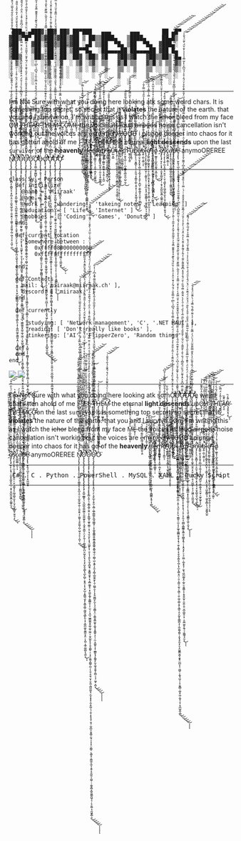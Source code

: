
  ```
   ███▄ ▄███▓ ██▓ ██▓ ██▀███   ▄▄▄      ▄▄▄       ██ ▄█▀
▓██▒▀█▀ ██▒▓██▒▓██▒▓██ ▒ ██▒▒████▄   ▒████▄     ██▄█▒ 
▓██    ▓██░▒██▒▒██▒▓██ ░▄█ ▒▒██  ▀█▄ ▒██  ▀█▄  ▓███▄░ 
▒██    ▒██ ░██░░██░▒██▀▀█▄  ░██▄▄▄▄██░██▄▄▄▄██ ▓██ █▄ 
▒██▒   ░██▒░██░░██░░██▓ ▒██▒ ▓█   ▓██▒▓█   ▓██▒▒██▒ █▄
░ ▒░   ░  ░░▓  ░▓  ░ ▒▓ ░▒▓░ ▒▒   ▓▒█░▒▒   ▓▒█░▒ ▒▒ ▓▒
░  ░      ░ ▒ ░ ▒ ░  ░▒ ░ ▒░  ▒   ▒▒ ░ ▒   ▒▒ ░░ ░▒ ▒░
░      ░    ▒ ░ ▒ ░  ░░   ░   ░   ▒    ░   ▒   ░ ░░ ░ 
         ░    ░   ░     ░           ░  ░     ░  ░░  ░ 
  ```
--- 

 I m Not Sure with what you doing here looking atk some weird chars. It is something top secret, so secret that it **violates** the nature of the earth.  that you and I survive on, I'm writing this as I watch the ~~ichor~~ bleed from my face Ö̷̢̡̮̻̩̯̘͓́̀͋͛̈̾̃̂̃̄̏̍̾̕͘̚͝H̸̡̖̪̫̉͂̅̓̀̍̏͋̅̇͐̇́̃̐̀ ̷̱̻̘̱̯̞̤͛̋͂̊͐̀̊̉́̂͌̆I̸̢̪̣̺͕̼̺̦̲̩̹̤̔͛̆̊̀́̔̏͗͑͛͒̀͝͠ ̵̛̺̺͚͚̦̩̻̠̜̯̏̈́͋̎̿̅̅͘H̷̨̡̨̛̭̪̦̦̠̫͈̝̬̜̦̘̲̯̿̌́͊̏̈́͂́̓̂̔͝Ę̶̛̮̳͍̺͓̑̓̌̂̓̈́̿̏͜͝A̸̞̖͈̽̂͊̏R̶̨̡̬̭͙͉͓̀͌̓̏̕͜ͅͅ ̷̢̽̀̇̂̀͌̃͋̅̿̐T̷̡͚̞͈̹͇͊̒̉̊̈͐͛́̇̓̕͝H̸̨̫̳̼̰̤̻̺̤͈͙̳̞̪̥͛̎̊̎̄̅̾̆̇͌̇͂̽͛̕Ē̷̬̲͉̈́̽͒̽̚M̴̢̳͔̹͓̪͂̔̿͑̂̓̾̑̚͝͝ͅ ̵̛̬̈̔̍̇͒̑̾͂̿͆͛̒̈́͘̚C̷͍̼͕̼̜̮̞̞̩̺̹̞͠ͅƠ̶̙͈̤̳͒̇̏̈̃͐̊̽̈́́̃͘̕̚͝M̵̨̺̮̺̹͙̜͂̀̆̎́̆̉̈͒̿̓́̔͘͝ͅÊ̶̝̖̐̈́͝͠ͅ the voices its loud ~~airpods~~ noise cancellation isn't working out the voices are e̷̪̘̝̥̹̦̪͈̬͕͈̋͌́̓͗̓̔͝ẍ̷̭̥́̋̑̂͂̃̃̒͋̋̈́͘̚͝ţ̸̳̰̟̱̖̭͎̻̘̘̻̜̬̳̹͂͆̑͛͛̉̅̉͝ŗ̸̨̩̖̰̠̪͍̤̞̱̗̜̈̐͘e̴͈̘̩̠̬̹͈̰̯̥̼̟̰̱̊̎͑͐́̌̿̒̇͌ͅͅm̵̢̲͎̤̲̄̈́̑͒̓͒̉̋̅̈̇̓͝e̸̛̜̻͖͊̑̈͌͂̓̈́̊̇͐̕̚͜͝͝l̸̪̟̠̲̹̗̝̐̄́͆̇̀͘y̴̡̛̬̤͈̜̣̹̯̜͕̆̂̍̍́̾̂͜͝ ̶̠̮̰͎̓̀̊̿͛̐̑͊͒̿̄̄͘L̷͙̤̙͚̗͔͖̞͚͔͖̇̈́̂͆̀̀̈̂̍̄̈͗̓̔͊̕͜͝ͅO̶͕̣̰̿̍̄̈́̌̓́̀̉̽̔͠Ư̴̰̫̺̻̠̹͑̌͛̄̈́̍̂́̇͘͜͝͝D̵̢̛͓͈̹͉͚͚̖̗͉̘̰͉̎̄͒̋͂̅͛̔̒̽́̈́̐̎͜ i plunge deeper into chaos for it has gotten ahold of me I̴̫̖͉̫͔̟̱̊̊̉͒̓̅̐̽̅̔͋̒̃̊́̔̍͛̅́̈́̊͒͗͜͝͝ ̴̧̢̧̨̘̞͎͉̭̥͓͇̰͖͎͎̠̤̥̙͆͐͋̈́͆̆̈͋̽͒̒̏̐͌̋̂̇̾̿̀̾͋̃͛̌̊͂̒̽̀̀̿̇͘̚͜͜͜͠͝S̸̨̧̡̢̧̛̩̩̯̯͚͙̺̗̩͍͙͕͍̬̟͖̝̹̃̽̔̇͋̅̿̑̾̎͒̎́̎̋̒̆͗̕͝͝ͅȨ̴̡̧̢̺̜̻͔̥̮̱̱͇̭̥̣̞̖̱͕͔̣̜̪̤͍͙͓̻̠̦̜͈͕̙̇̍͋́̆̌̆̈́́̅́̑̂͋̎̏̀͛͑͋̊̔͌̿͗̈́̃̕͝Ḛ̷̢̢̨̱͉̞̝̥͇̮̭͕̻͈͖̠̼̥̜̱̲̮͙̼͓͋̏̋̈́͊̓́̀̓͜͝ͅ ̶̧̢̞̙̥͖̙̎̈́̈́͒͗͌̾̀͌̓̅͑̄̈́̓͂͊͒̊́̏̀̆̆̉̃̽͌̐̕̚̚͜͝͠͝͝͝͝T̵̡͉̩̩̺͙̔̓͊͐̂̿̀́̑͐̋̿̒̂̅̈́̃̑̿̾͐̚̕̚͝H̶̡̨͉͕̠̞̘̲͇̣͍̳̘̟͉̺͙̥̦̩̰̠̱̩̭̜͇̱̻̟͒̄̎̈́̾̈̀͑̀̉̓̕͜͝E̵̜̟̠̬͙̝̹͖͍̥̻̅͝M̵̡̨̨̛̛̦͇̮̝̱̞͎̱͉͔̥̬̩͈̣͎̻͉̓͂̓̔͋͑͛̈́͒̂͊̎̀͗̀́͒́̂͊͐̉͋͛̐̄̑͑̚̚͝͝͝͝͠ͅ the eternal **light descends** upon the last `survivor` of the **heavenly** ̸̢̢̢̢̟̳̗̦̤̥̲͈̳̝̝͔͎̘̳͓̖͓͙̫͖̗̻̗̖͎̞̈́̈́͋́͛̿́̀̓̏̾̅͐̔̅͗̚ḑ̵̨̡̡̢̛̻̲̖̰̝͚̭͈̟̤͇̜͓̯̥̲̖̝̣͓͎̩̲̫̖͖̥̟͔̪͇͇͓̭̖͙̦̻͗͂͐̓̎̒̑̈̐̅̏͗͘͜͜͜͜͝͝ͅe̵̢̢̨̧͈͓̭̘̘̝̘͚̭̪͇̟̹͎͒̀̚͠m̵̛̱̗͔̗̪͇̯̗̤̜̩̭̱̩̣̪̝̙̫͖̱̹͇̉̌̊̇͗̒͂́̏͗̔̐͗͋̏̆̑̌͋̀̀̓̎̈̽̉͒̿̇͗̇̌̋̉̽̆͊́̾͘̚͘͜͝͝͝o̴͎̝͔̩͕͇̮͔̒́͂̈̋͊͒̒͋́̉̽͋̊̇͛̎̀͌͋́͊̃͌̐̌̾̐̇̿̀̄̒̄͒̅̈͑̈́͌͛͛̓̑͆̕̕̚͝͝͠͠n̵̢̨̧̢͍̦̲̳͍͕͇̰̘͕͉̞͍͕̞̪̼̈̍̓̅͌̅̃͗̾̽̄̊̿̈́͛͋̐͌̌̑̍͑̓̈́͒͋̾̊͛̓͋͊͋̓̀͗̈̕͘̕̕̕͝͝͝͝ ̶̨̧̗͍̥̫̦͍̝͈͓̻̙͓͓͚̭̪͔̣̲̖̓͑̈̓͂̋͂̓͌̄̎̏͠b̸̨̡̛̳͍̲̰̝̬̤͎͍̤͚̗͉͚͓̮͈͙͍̖̖̞̬̤͓̬̌́͋͆̈͆́͒̍͋̀͊͆̍̀̈́̂̆̒͝ͅự̴̺̩̱̺̎̉̈̓̐̏͒͐͛̈͠t̵̨̧̡̹̤̹̦͈̳̱͕̫̝̟̥͔͈̪̗̗̣̱̳̰̖̯̹͔̗͉̬͎̳̠̠̒̍̽͛͑̀͗̏͂́̓̋̌̾̏̊̈́̀̀̄̾̊͜͠ ̸̡̧̨̧̘̯̪̗̗͎̳̥͕̬̱̪̫̪̺͓̘̥̼̝͚̫̜͎̩͕͍͉̠̗̯̅͌̐̎̿͛͗̋̑̾̾̓͐̇̍͂͂̈̈́́̿̚͜ͅḭ̶̢̰̹̦͈͔̝̦͉̫͇̩̭̖͉̹̣̺͎̙̳̝̱̓̃̓̎͆̌͜'̵̨̢̛̜̦̪̼͖̼̻͙͖̗͉̈́̉̓̓̓͛̈́̅̄͒͑̈́͗̿m̷̨̛̠̰̥̘̲̠̜̩̣̲͔̱͇̭̖̻̤͈̼̩̺̹̼͎̽͗̿́̂̀̐̽̃͗̈̑̽͋̃͂̔̉̊̂̀̆͋́͑̊̋̈̇͛̓́̃̎̋̋̄̚͘̚̚͜͝ ̴͚̯̞̺͎̰͈͆́̈͛̌̃̋̀͌͊̿̋̋̀̂̄͌̿͗͑̑̂̓̇̈́̓͒̈́́̒̀̆͂̿͋̐̄͒̈̐̃̓̄̕̕͝͠ư̵̠̙̙̭̘̅͐̽̅̏̏́͋͛͋̑̍̈̓͂̍̓͒͋̀͠͝͠n̷̡̡̨̨͉̤̯̭̻̞̦̖̜̠̭̼̘͙͔̳̯̝̲̖͙̯͙͎͉̣̥̬̥̳͉͈̖̺̖̘̲͔̋̓̈̏͋̉̍̍̒̓͋̂̂͗̋͛͋̎̽̆̇͐̀̀͒̋̑̓̃̅͘̚͘̕͜͜a̶̢̳̠̮̞̮̖̙̬̥̦̻̜̘̝̲͉̝̗̝͈̙͕̪̰̩̣͚̖͚͓̠͈̮̥̠͚̙͚̞͂͂̋̅̓̆̈́̕͠͝ͅͅb̴̡͍̣̪̖͕͇̣͎̉̈́̊̈́̅͊͗͋͒͊̆̅͂̈͊̈́̍̒͂͐̽̀̌̊̔̐͋̾̾̃̎́̀̈̿̓̎̇̚̕͘͘͠͠͝͝͠ͅl̷̢̨̡̨̨̢̛͔͇̥̱̯̝̪̬̦̦͕͇͓͎̠̠̣͎̟̲͙͕̘̖͖̬̼͇̩̘̣͖̥̭̻͕̹͉̼̗͇̟̺̯̓͊̋̑͋̐̌̐ę̸̡̛͚͍͖̺̗͚̯̬̥͔̦̯̹̭̲͔̝̫͙͓͔̮̬̗̭͉̖̰̟̖̱̲̜͎̥̲̝̼̦͈̩͉̜̹̙̟̒̈́͆̄̀̀̋̈́̈́̄̓̿͒̿͒̑̎̓͆̎̏̔͗͋̓̇̽̇̓̿̍͛̿̾̋̓̈́̕̕͘͝͠ ̶̢̧̨̧̨͚̗̮͍͇͇͚͔̗͔̤̥̘̗̘͉̲̻̯̜̟̭̰͙̩̞͔̙͕͖͈̂͛̈́̉̊̈́͆̊̚̕ͅt̴̢̧̡̧̧̡̛͚̞͓̗͎̹͈̖͖̱͙̙̹̯̺̥͚̦̜͙̳̱̳̣͎̩̔͆̽̋̑͒̈̈̽́̆͆̑͋̊̇̀̃͋̊̇̈͊̉͋͗̈́̐̄͂̃͋͑̊̓̓̎̇̅̂͑̉͆̚̕̚͜͜͝͠͝͠ͅo̸̼̦̫̲̱̝͎̲̯̙̲̱̰͈͍͙͖̩̭̫̖͛̄̈́̽̒́̂̒̏͑͂̈̇́͒̈́̄͜͜͝ ̷̯̈͗͊͂̍̑̏͋̆̏̑̍̎̈́̔̌͒̇̀̓̽͊̌̿͋̐̚͝͝ȩ̸̡̢̧̡̮͕̙͔͙̘̤͕̫͓̥̪͍͈̟̣̜̣̱͓̠̬̺̰̮̬̪͕̤͇͍̫͉͆̆͑̒͋̈́̔͂̾̆͗̈́̃̆̽̋̌̆͌́̅͌͒̾͂̇̅̃̈́̓͑͐̾̓̇̆̆̈́͐̂̿͑̄̕̚̕͜͜͠͠s̵̡̢̧̨̨̧̛͍̜̲͔̝͚̗͉̤̭̯̣̣̮̜͉͇͓̗̟̤̪̥͇̞̫͕̖̜̬̗̼̣̯͇̱̩̮̮̤̘͙͗̀̐̄͆̓̌̿̈́͒̄̈́̓͋̍̅̈́͛̋͑͆̿̒́̌͆̀̐͒̏̾̽̚̚͜͜͝ͅc̷̢̺̪̱̻͔̳͕͙̔͌́̒̒̃̒̓͛̆͆̽̅̍̊ȧ̴̧̢̢̛͕͈̞̤̙͉̯͉̻̯̪̥̪̹̳̯̯̭͎̩̼̪̳̫̰̞͚̺̓̿̆̋̏̀́̈́̓̉̎̂̂̐́̆̔̅͋̆̂͐̓̐̉͂̀̅̌͌̆̚̚͘̕͘͜͝͠ͅp̶̨̡̨̛̲̺̺̱̪̤̣̤̼͎̯̲̝̹̥̜̳̪̹̭̯͉̠͖̙̦͇̪̱̣͔̗̠̪͍̺̌̿͒͊̋̌͆̅́̆̀͒͆̎͋̔͌̃̆́͛͐̓̈̅͆́̓̕͘͜ͅͅͅe̴̡̧̢̢̛̹̫̙͍̘̖̺͎̩͙͎͕̭͖͖͙̟̅̃̏͛̑̐̔̿̎̂̐̉̿͑͆̎̆͌̇́̑́̓̍͋̄̾̎̾͌͝ anymoOREREE Ň̸̢̧̨̢̡̨̨̢̢̢̨̛͈͓͖̪̩̙̯̻̭͎̖͕̥̪͎̭̣̤͔̼̫̭͖̩̼̠̹̯͈̯̭͔̜͚̰̖͉̱̯̼͈̗̪̦͖̜̘̠̥̞͖̣̜̪̽̆͗̈́̓͆͊̈̌͐̿̎̔̑́́͋̈́̆͂͆̍́̊̾̄̑̀̇̏̄͒̿͂̏̆̏͋̀͒͑̓́͐̋̌͊̋̔͊̅́̇̏̊͋̂͋͑̍͌̍̃̈́̂̌̿̐͑͋̿͛̔̒̿̓̑̊̐͒̑̔̎͐̋̌̉͂̅̈́̍̑̄̈́́̌̐̾̔́̓̑́͘̚̚͘̕̚͘̚̚̚̕̚͘̚̚͜͜͜͝͝͠͝͠Ǫ̷̡̨̡̢̡̡̢̧̢̨̧̨̡̡̢̢̡̢̡̡̧̡̛̛̛̛̛̛̝̱̺̠̲̳̟͉̤͉̪͖̬̼̼̰̲̫͎̫̼̼͚̙̭̠͉̰̭̩̱̪͍͕̤͕̙̰̜̩̦͚͍̼̖̙̪̤̭͖̖̭̖̘͙͉̟̫̬̯͔̻̙̘̪̙̼̺̦̯͓͍̠̙̟̬̗̺͔̟̳̲͉̫̥̙̞̳͎̻̜̰͖̭͉̻̙͈͕͙͕͚̪̤͚̗͈͇̰͎͍̤̩͓̪̜͙̲̯̣̳̻͎͉͚͕̊̄̄̋̋̈́́̓͊̆̒̓͐̅̊̍̊͛͗͋̂̈́̏̿͋̄̋̐͌͗́̅̇̊̆̄̊̉̂̊̽̀͌̏̌͛̈́͋̇̄̾͑͑̋̈́̈́̐̓̆̔͑̎̀̾͒̈́͗̅̈́̌̄͂͌̓͑́͒̂̉͊̑̌̈́̓͋̈̽̆̾̎̋̐͌͐̂̊̔̿́̄́͐̀͆̊̏́̄̋͒̏͂̐̂̾̑̏̅̃̇̚̕̚͘̕̚̕̚͘͘͘͘͘͜͝͝͝͠͠͝͝͠͝ͅͅO̴̧̧̨̡̧̡̡̡̡̧̢̡̡̨̡̢̨̨̡̢̡̡̧̢̢̙͇̩̭̱̜͉̝͇͙̺̩̮͍̣̝͎͚̲̬̜͚̟͈͇̦̞͕͔̘̮̹̬̙͎͓̘̫͖̱̙͓̹̯͕̖̩̗͍̙̘̰̝̱̺̯̘͔̬̳̬̮̮̥͕͉̭̻̫͚̗̥͔̟͖̫̝̲̥͕̳̻̯͔͎̜̫̠̗̣̘̪͉͖͇͚͈̬̭͚̣͚̩̫͖̣̜̫̥̺͈͓͉̖̯͓͚̺̹͕͔͙̠͈͚̞̪̳̜̪̠̗̖͈̹̭̯͉̮͎̣̬̰̤͉̻͖͚̣̘̗̫̞̝̟̟͎̫͎̬̺̜͉̜͍̹̟̥̘̱̹͈͉̜̫͈̲̫̩̱̟̳͎̰͉͕̠̟̝̹̮̰͇̜̣̖̳̝̠͎͇͖̝͖̣͔̯̭̦̟͈̪̭͔͈̺̹̹̣͚̥̻͔̪̭͈̳͈̺̘͉̣͔͔̬̺̣̘̰͖̟͇̣͈̅͆̈́͗̈́́̐̇̊̽̋̈́͆̃̀́͌̆̆̂̽̓̓̊̿̊͆̈́̅̇́̍́͗͑̈́͋͆̐͛̏͐͛̉̎̈́̈͐͒͒̾̃̒̇̏̈̂͐̈́̒̈́̍̂͑̈̌̿̈̆̾̈̊̓̔͑̈̈́͆̋͊͑͒̽͗̈̊̋͑̒̑́̆͊͋̑̉̑͌̒͊͊̀͑́̈̓̃̈́̈́̆̈̀̓́̈́̽̆̃̌̅́̌͑͗́̉̈́͋͑͑̅̈́́̀̂̐͗̈́̄̂̿̈́͂̔͌̈̉͘͘͘͘̚̕̚̚͘͜͜͜͜͜͝͝͠͝͝͝͠͝͠͝͝͝͝ͅͅͅͅͅͅŌ̴̡̢̨̡̢̢̡̡̧̢̨̡̢̢̨̧̨̢̢̢͓̭̮̹͉̙͕̯̙̲̞͎̬̰̣͕̻̦̼̲̜̳̳̗͍̲̘̪̳̘̜͔̥͚͙͚̳̯͍̞͇̥͇̞͇͍͙͇̖̲̘̮̣̰̻̜͖͕̱͍̖̝̼͎̗̻̩̲̰̬̼̯̙̖̱̣͖̺̜̬͎̖͙̬͖̪͈̙̼͔͉̘̮͚̻͙̤̣͎̳̱͙͇͚̞͎͚̟̝̥̳͍͎̠̖̦̼͕̠̻͍̞͙̜̲̻̬͓̗̙͇̥̙̰̝͖͙̱̯̬̝̤̻̩̣̘̹͖͓͕̪̝̓̉̉̒̈́͋̾͊͆̄́̄̆͌̂̎̈́̓͐̐̂̔͂̑̐̉́͊̊̄͗̈́̃̓̀̋̾̐͂͒̊̌͋̀͋̄͑̀̊̃̍͛͊̇̾̈́̃͛̌̆̈̔̃̃̑̈́̾̏̄̈́͐̄̔̅̃̈́̈̏̈̀̂̂̀́̄́̾̀̓̎̑̅͛̆̔͋̾͋̿̊͐̀̑̎̅͂́͊̉͆̓͑̓̎͘̕̕͘͘̕͘͘̚̚̕͘͜͜͜͜͠͠͠͝͝͝͝͠ͅͅͅͅͅͅǪ̷̢̡̢̡̢̧̛͕͙͓͓̤̻̬̼̼̦̻͓̯̪̦͓̥̙͚̞͉̭͚̂̓̊͆̓͊̑͂͑̒́͒́̈́͌̂̈́̆̉͛̒͑̽̇̀̃̀̏͘͠͠Ơ̴̡̧̛̛̛̟̼̪̜̼̟̰̻̺̙̜͓͚̙͖̖͕̲̝̱̞̼̱͉̠̜̭̥̼̟͙͔͓̦͉̘̼̝̗̻̖͎̬͊́̾̈̾̽̈́͊̓̏̔̽̒̔̎̈́̓̅̆̈͊̔͛͗̃̾͋̎͗̽̉̍̽̈͌̈́̈́̏́͒͒́̽̿̉͋̾́͂͆́͗̏͆̍̋̿̂̋͑́̆́͂̓̉̄̈͐̑̾͑̂̀̀͗̏̏́̆̔̏͊̊̊̐͊͊̈̅̽̑̓̓̋̃̎̑̓̃̊̓̽̃͂͗͛̀̃̀̒̎̀̌̈́̊̑͌͊̎͌̈̽͂̐̃̈́̾͐͊̑̀̆̆͋̾͑̍̆̔̉̈̾͐̍̔́͒̇̀́̌͂͊͌͒́̈́̓̽̃͆̔̏͋͌̍̇́̐̊̔̐̎͑͂̑̆͒̈́̓͋͊̍̾̋͆͌̀̄̒̔̔̐͛́͋̑͂͌̇͗͊̊͒̅͂̀̂͐̐̀̽̿̆̊͛͌̎́̍͌̚̚̕̕̚͘͘̕̚͘̚̕̚͘̚̕͜͝͝͠͠͠͝͠͠͝͠Ǫ̶̨̧̨̢̧̡̝̬͕̗̦̟̩͖̲͍͔͚̥͈̲͉̯͉͇̯̙͇̮̦͙̝̰̩͕͉̯͔̠͔̭͚͍͔̬͖̬̳̟̩͚̯̞̗̥̻̣̪̣͕̭̦͉̼̮̜̙̙̤͉̼͇͈̩̤̼͎̖̙͖̬̦̳̻͈̞̯̟͙͉̹̫̔̉͌̅͜ͅͅͅǪ̸̢̢̧̢̨̨̡̧̢̧̧̧̧̨̨̛̛̛̛̛̥̟̳̜̝̖̱̖̬̝̺̭͔̪̗̖͓̲͕̖͇͔͈̤̜̯̣͎̪͍͔̰̖̹̖͇͔̣̫̹͚̣͈̺͓̱̗͉͇̞͔̤̟̰̮͓̼̳̪̖̟͎͖̯͚̗̪̥̦̭̟̘̥̰̩̙̯͎̯͖̱̳̬͖̝̮̱̥̤̪̲͕͎̹͖̺̜̹̭̬̘͖̗̦̞̦̬̪̻̹̪̥̟͖͔̫̬͎̞͕͔̥̲̺̭̫̹̻̓́̍̓̀̓́̓͐͐̊͗̃̀̈̾̇̀̈́̎̓̀̍͊͂̓̎̈́̍͆͛̈́̀̃̇̓̎̒͊̃͑͂́̂͛̓͋͋̾̏͂̃̏̀̊̑͊̔̀̅̂̆͊͋͒̑͑͒̋̿͒̀̇̓͒̊̌̈̿̐̓̓̉̂̅̀̿̏͊̈͛̌̑̇̽̎̏͂̊̑͂͂̄̈́̅̋̔̊̐̉͊̊̀͛͐́̌̑͗̌̿̋͂͆̉̈́̀̆̓͌̌͋̅͋̍̉͒̓͛̾̒͊͘̕̚͘̚̕̕̕͘̚͘̚̕̚̕͘͘͜͜͜͜͜͝͝͝͝͝͝͠͠͝͠͝͝͝͝͝͠ͅƠ̶̢̢̧̧̨̧̨̢̡̡̛̛̛̛̤͔͙̯̳͈̖͙̺̘͖̫͍̹̤͕̙̝͈̜̪̫̜̻̝͎̮̗͎͎̝̖̠̠̲̰̙̫̭̝̥̤̼̞̙̞̯͙͔̦̗̯͈͉̲̱̫̫̮͙̩̹̪͓̼͖̻̝͎̟͎̬͎͓͉̦͓̦͎̞̰͔̹̪̻̖̲̳̳̗̭̳̯͔̪͇̝̭͉̜̩͙̭͉̥̙̠͉̠̼̪̣͕̺̝̥̘̦̰̙̘͖̪̣̻̥̭̣̲̭̣̤̭͈͇̦͓̩͈̭̭̰̝̣̱̮̫̣̯̠̮̪̠̻̭̩̞̹͕̤̱̲͖̯͓̰͉̠̗͖̳̘̘̰͔͐͊̃̿͑͆͒̓̂̾͌̈́̑̏̈́̏̎͆̾́͋͛̎͗͒̃͌͛͛̈́̃͑̓͂̐͂̉̀̄̌̔̏̉̏̅̇̅̉̓̏́͑̑͗̑̀̓̀̈̌̄̃͐̿́͂̏̇̀̑̈́̐͐̄̊̒͆͊͌͌̀̎̃͑̓̃̀̾͌͐̄̾̂̆̔̓̂͗̑̽̈́͑̀͒̓̓̓̎̈́̈́̅͊̋̑̍̄͋̽̑̐̄͑͗́͗̿͗̉̍̏̂̐̎͌͌͆̃̽͆̓͌͂̓̑̊̌̒͒̾̐̅̓̀̾̑̇́̽̾̎̐̊̇͐̿͐̋̇̂̿̓̅͐́̃̋͒̽̍̋̈̓̎͒̂̄̀̑̊̓̈́̂͗͒͐́́̑͆͒̀̾̃̿̉͐̾͛͐̐̌̈́̍͊̈́͒̑͐͘̕̕̚̕̕̕͘͘̕̕͘̚͘̕͘͜͠͝͠͝͠͠͝͠͝͠͝͝͠͠͝͝͠͝͝͠͝ͅͅͅƠ̵̧̡̢̢̧̨̡̨̧̨̧̡̢̛̛̠̥̫̱̬̰̫̹̜͉̟̫̗̯̱̺̬̫̟̖͚̙̺͎͈̖̟̠͔̫͚̥̩̲͎̤͕̫̰̪̭͚̱̠̺̘͎̭̬̫̗̥̥̦͉̝̳̻̲̝̟̟̼̫̞̲̼̦̗̗̙̦͙͉͈̹̘͇̳͙͖̩͎̫̘͓̈͋͌̓̏̊̏̒́̑̾̈́̈̓̆̈́͑̎͊̾̅̿̐̑̋̾́̉̇̀̅̿̅̒̾͋̃̿̌̍́̊̄̋͑͑̎̄̒̀̏͋̈́̉̂̈́̈́̃̆̊͗̈́̽̈́̂̔̎̈́̎́͑̐̈́̌̈̊̀̍̾͗͗̅͌̾̋̈́́̐̿͋͐͐̄́̅͛͌͗̔́͌̄͘̚̚̚͘̕̕͜͠͝͠͝͝͝͝͠͝ͅͅͅͅͅƠ̵̡̨̡̡̡̢̡̨̛͍̥̟̻̱̟̼̫̤̠̗̣̥̤̣̣̮͇̺͙̤̦̖͇͎̰̘̗͓͔̣̯̮̪̜͍͈̠̙͍̖͚̞̖̰̭͎̞̫̩͔̲̟̦̱̹̗̺̪̙̜̞̩̗͖̪̹̖̰̲̰̮̯̏͂̒̑́̄͆̔̎̅̀̄̈͐̐͆̆̈́̏̾͊̏̈̓̀̂̌̎̿̋̄̑̃̈́́̀̈́̓̿͋̓͑͊̋̾̇͐̔͌͗̅̄́̎̿̉́͑̀̑͂̆̈́̊̽́̄͘̕̚̚̕͜͜͜͝͠͠ͅͅ



---
```
class Sy < Person
  def initialize
    @name = 'Miiraak'
    @age = 24
    @work = [ 'wandering', 'takeing notes', 'Learning' ]
    @education = [ 'Life', 'Internet' ]
    @hobbies = [ 'Coding', 'Games', 'Donuts' ]
  end

  def current_location
    'Somewhere between :
        0xffff080000000000
        0xffffffffffffffff
    '
  end

  def Contacts
    mail: [ 'miiraak@miiraak.ch' ],
    discord: [ 'miiraak.' ]
  end

  def currently
    {
      studying: [ 'Network management', 'C', '.NET MAUI' ],
      reading: [ 'Don't really like books' ],
      tinkering: ['AI', 'FlipperZero', 'Random things' ]
     }
  def 
  end
end
```
<a href="https://github.com/anuraghazra/github-readme-stats">
  <img align="center" src="https://github-readme-stats.vercel.app/api?username=Miiraak&theme=transparent&hide_border=true&title_color=ffffff&include_all_commits=true&count_private=true" />
</a>
<a href="https://github.com/anuraghazra/github-readme-stats">
  <img align="center" src="https://github-readme-stats.vercel.app/api/top-langs/?username=Miiraak&theme=transparent&hide_border=true&title_color=ffffff&include_all_commits=true&count_private=true&layout=compact" />
</a>

--- 

 I m Not Sure with what you doing here looking atk som̨̢̡̢̡̢̧͕͙͓͓̤̻̬̼̼̦̻͓̯̪̦͓̥̙͚̞͉̭͚̽̇̀̃̀̏Ơ̴̡̧̛̛̛̟̼̪̜̼̟̰̻̺̙̜͓͚̙͖̖͕̲̝̱̞̼̱͉̠̜̭̥̼̟͙͔͓̦͉̘̼̝̗̻̖͎̬͊́̾̈̾̽̈́͊̓̏̔̽̒̔̎̈́̓̅̆̈͊̔͛͗̃̾͋̎͗̽̉̍̽̈͌̈́̈́̏́͒͒́̽̿̉͋̾́͂͆́͗̏͆̍̋̿̂̋͑́̆́͂̓̉̄̈͐̑̾͑̂̀̀͗̏̏́̆̔̏͊̊̊̐͊͊̈̅̽̑̓̓̋̃̎̑̓̃̊̓̽̃͂͗͛̀̃̀̒̎̀̌̈́̊̑͌͊̎͌̈̽͂̐̃̈́̾͐͊̑̀̆̆͋̾͑̍̆̔̉̈̾͐̍̔́͒̇̀́̌͂͊͌͒́̈́̓̽̃͆̔̏͋͌̍̇́̐̊̔̐̎͑͂̑̆͒̈́̓͋͊̍̾̋͆͌̀̄̒̔̔̐͛́͋̑͂͌̇͗͊̊͒̅͂̀̂͐̐̀̽̿̆̊͛͌̎́̍͌̚̚̕̕̚͘͘̕̚͘̚̕̚͘̚̕͜͝͝͠͠͠͝͠͠͝͠Ǫ̶̨̧̨̢̧̡̨̢̢̧̢̨̨̡̧̢̧̧̧̧̨̨̛̛̛̛̛̝̬͕̗̦̟̩͖̲͍͔͚̥͈̲͉̯͉͇̯̙͇̮̦͙̝̰̩͕͉̯͔̠͔̭͚͍͔̬͖̬̳̟̩͚̯̞̗̥̻̣̪̣͕̭̦͉̼̮̜̙̙̤͉̼͇͈̩̤̼͎̖̙͖̬̦̳̻͈̞̯̟͙͉̹̫̥̟̳̜̝̖̱̖̬̝̺̭͔̪̗̖͓̲͕̖͇͔͈̤̜̯̣͎̪͍͔̰̖̹̖͇͔̣̫̹͚̣͈̺͓̱̗͉͇̞͔̤̟̰̮͓̼̳̪̖̟͎͖̯͚̗̪̥̦̭̟̘̥̰̩̙̯͎̯͖̱̳̬͖̝̮̱̥̤̪̲͕͎̹͖̺̜̹̭̬̘͖̗̦̞̦̬̪̻̹̪̥̟͖͔̫̬͎̞͕͔̥̲̺̭̫̹̻̔̉͌̅̾̇̀̈́̎̓̀̍͊͂̓̎̈́̍͆͛̈́̀̃̇̓̎̒͊̃͑͂́̂͛̓͋͋̾̏͂̃̏̀̊̑͊̔̀̅̂̆͊͋͒̑͑͒̋̿͒̀̇̓͒̊̌̈̿̐̓̓̉̂̅̀̿̏͊̈͛̌̑̇̽̎̏͂̊̑͂͂̄̈́̅̋̔̊̐̉͊̊̀͛͐́̌̑͗̌̿̋͂͆̉̈́̀̆̓͌̌͋̅͋̍̉͒̓͛̾̒͊̕̚͘̚̕̕̕͘̚͘̚̕̚̕͘͘͜͜͜͜͜͜͝͝͝͝͝͝͠͠͝͠͝͝͝͝͝͠ͅͅͅͅƠ̶̢̢̧̧̨̧̨̢̡̡̛̛̛̛̤͔͙̯̳͈̖͙̺̘͖̫͍̹̤͕̙̝͈̜̪̫̜̻̝͎̮̗͎͎̝̖̠̠̲̰̙̫̭̝̥̤̼̞̙̞̯͙͔̦̗̯͈͉̲̱̫̫̮͙̩̹̪͓̼͖̻̝͎̟͎̬͎͓͉̦͓̦͎̞̰͔̹̪̻̖̲̳̳̗̭̳̯͔̪͇̝̭͉̜̩͙̭͉̥̙̠͉̠̼̪̣͕̺̝̥̘̦̰̙̘͖̪̣̻̥̭̣̲̭̣̤̭͈͇̦͓̩͈̭̭̰̝̣̱̮̫̣̯̠̮̪̠̻̭̩̞̹͕̤̱̲͖̯͓̰͉̠̗͖̳̘̘̰͔͐͊̃̿͑͆͒̓̂̾͌̈́̑̏̈́̏̎͆̾́͋͛̎͗͒̃͌͛͛̈́̃͑̓͂̐͂̉̀̄̌̔̏̉̏̅̇̅̉̓̏́͑̑͗̑̀̓̀̈̌̄̃͐̿́͂̏̇̀̑̈́̐͐̄̊̒͆͊͌͌̀̎̃͑̓̃̀̾͌͐̄̾̂̆̔̓̂͗̑̽̈́͑̀͒̓̓̓̎̈́̈́̅͊̋̑̍̄͋̽̑̐̄͑͗́͗̿͗̉̍̏̂̐̎͌͌͆̃̽͆̓͌͂̓̑̊̌̒͒̾̐̅̓̀̾̑̇́̽̾̎̐̊̇͐̿͐̋̇̂̿̓̅͐́̃̋͒̽̍̋̈̓̎͒̂̄̀̑̊̓̈́̂͗͒͐́́̑͆͒̀̾̃̿̉͐̾͛͐̐̌̈́̍͊̈́͒̑͐͘̕̕̚̕̕̕͘͘̕̕͘̚͘̕͘͜͠͝͠͝͠͠͝͠͝͠͝͝͠͠͝͝͠͝͝͠͝ͅͅͅƠ̵̧̡̢̢̧̨̡̨̧̨̧̡̢̛̛̠̥̫̱̬̰̫̹̜͉̟̫̗̯̱̺̬̫̟̖͚̙̺͎͈̖̟̠͔̫͚̥̩̲͎̤͕̫̰̪̭͚̱̠̺̘͎̭̬̫̗̥̥̦͉̝̳̻̲̝̟̟̼̫̞̲̼̦̗̗̙̦͙͉͈̹̘͇̳͙͖̩͎̫̘͓̈͋͌̓̏̊̏̒́̑̾̈́̈̓̆̈́͑̎͊̾̅̿̐̑̋̾́̉̇̀̅̿̅̒̾͋̃̿̌̍́̊̄̋͑͑̎̄̒̀̏͋̈́̉̂̈́̈́̃̆̊͗̈́̽̈́̂̔̎̈́̎́͑̐̈́̌̈̊̀̍̾͗͗̅͌̾̋̈́́̐̿͋͐͐̄́̅͛͌͗̔́͌̄͘̚̚̚͘̕̕͜͠͝͠͝͝͝͝͠͝ͅͅͅͅͅƠ̵̡̨̡̡̡̢̡̨̛͍̥̟̻̱̟̼̫̤̠̗̣̥̤̣̣̮͇̺͙̤̦̖͇͎̰̘̗͓͔̣̯̮̪̜͍͈̠̙͍̖͚̞̖̰̭͎̞̫̩͔̲̟̦̱̹̗̺̪̙̜̞̩̗͖̪̹̖̰̲̰̮̯̏͂̒̑́̄͆̔̎̅̀̄̈͐̐͆̆̈́̏̾͊̏̈̓̀̂̌̎̿̋̄̑̃̈́́̀̈́̓̿͋̓͑͊̋̾̇͐̔͌͗̅̄́̎̿̉́͑̀̑͂̆̈́̊̽́̄͘̕̚̚̕͜͜͜͝͠͠ͅͅe weird chars.tten ahold of me I̴̫̖͉̫͔̟̱̊̊̉͒̓̅̐̽̅̔͋̒̃̊́̔̍͛̅́̈́̊͒͗͜͝͝ ̴̧̢̧̨̘̞͎͉̭̥͓͇̰͖͎͎̠̤̥̙͆͐͋̈́͆̆̈͋̽͒̒̏̐͌̋̂̇̾̿̀̾͋̃͛̌̊͂̒̽̀̀̿̇͘̚͜͜͜͠͝S̸̨̧̡̢̧̛̩̩̯̯͚͙̺̗̩͍͙͕͍̬̟͖̝̹̃̽̔̇͋̅̿̑̾̎͒̎́̎̋̒̆͗̕͝͝ͅȨ̴̡̧̢̺̜̻͔̥̮̱̱͇̭̥̣̞̖̱͕͔̣̜̪̤͍͙͓̻̠̦̜͈͕̙̇̍͋́̆̌̆̈́́̅́̑̂͋̎̏̀͛͑͋̊̔͌̿͗̈́̃̕͝Ḛ̷̢̢̨̱͉̞̝̥͇̮̭͕̻͈͖̠̼̥̜̱̲̮͙̼͓͋̏̋̈́͊̓́̀̓͜͝ͅ ̶̧̢̞̙̥͖̙̎̈́̈́͒͗͌̾̀͌̓̅͑̄̈́̓͂͊͒̊́̏̀̆̆̉̃̽͌̐̕̚̚͜͝͠͝͝͝͝T̵̡͉̩̩̺͙̔̓͊͐̂̿̀́̑͐̋̿̒̂̅̈́̃̑̿̾͐̚̕̚͝H̶̡̨͉͕̠̞̘̲͇̣͍̳̘̟͉̺͙̥̦̩̰̠̱̩̭̜͇̱̻̟͒̄̎̈́̾̈̀͑̀̉̓̕͜͝E̵̜̟̠̬͙̝̹͖͍̥̻̅͝M̵̡̨̨̛̛̦͇̮̝̱̞͎̱͉͔̥̬̩͈̣͎̻͉̓͂̓̔͋͑͛̈́͒̂͊̎̀͗̀́͒́̂͊͐̉͋͛̐̄̑͑̚̚͝͝͝͝͠ͅ the eternal **light descends** upÖ̷̢̡̮̻̩̯̘͓́̀͋͛̈̾̃̂̃̄̏̍̾̕͘̚͝H̸̡̖̪̫̉͂̅̓̀̍̏͋̅̇͐̇́̃̐̀ ̷̱̻̘̱̯̞̤͛̋͂̊͐̀̊̉́̂͌̆I̸̢̪̣̺͕̼̺̦̲̩̹̤̔͛̆̊̀́̔̏͗͑͛͒̀͝͠ ̵̛̺̺͚͚̦̩̻̠̜̯̏̈́͋̎̿̅̅͘H̷̨̡̨̛̭̪̦̦̠̫͈̝̬̜̦̘̲̯̿̌́͊̏̈́͂́̓̂̔͝Ę̶̛̮̳͍̺͓̑̓̌̂̓̈́̿̏͜͝A̸̞̖͈̽̂͊̏R̶̨̡̬̭͙͉͓̀͌̓̏̕͜ͅͅ ̷̢̽̀̇̂̀͌̃͋̅̿̐T̷̡͚̞͈̹͇͊̒̉̊̈͐͛́̇̓̕͝H̸̨̫̳̼̰̤̻̺̤͈͙̳̞̪̥͛̎̊̎̄̅̾̆̇͌̇͂̽͛̕ ̵̛̬̈̔̍̇͒̑̾͂̿͆͛̒̈́͘̚Ē̷̬̲͉̈́̽͒̽̚M̴̢̳͔̹͓̪͂̔̿͑̂̓̾̑̚͝͝ͅC̷͍̼͕̼̜̮̞̞̩̺̹̞͠ͅƠ̶̙͈̤̳͒̇̏̈̃͐̊̽̈́́̃͘̕̚͝on the last `survivor` It is something top secret, so secret that it **violates** the nature of the earth.  that you and I survive oO̸̓́̍̓̀̓́̓͐͐̊͗̃̀̈͘n, I'm writing this as I watch the ~~ichor~~ bleed from my face M̵̨̺̮̺̹͙̜͂̀̆̎́̆̉̈͒̿̓́̔͘͝ͅÊ̶̝̖̐̈́͝͠ͅ the voices its loud ~~airpods~~ noise cancellation isn't working out the voices are e̷̪̘̝̥̹̦̪͈̬͕͈̋͌́̓͗̓̔͝m̵̢̲͎̤̲̄̈́̑͒̓͒̉̋̅̈̇̓͝ẍ̷̭̥́̋̑̂͂̃̃̒͋̋̈́͘̚͝ţ̸̳̰̟̱̖̭͎̻̘̘̻̜̬̳̹͂͆̑͛͛̉̅̉͝ŗ̸̨̩̖̰̠̪͍̤̞̱̗̜̈̐͘e̴͈̘̩̠̬̹͈̰̯̥̼̟̰̱̊̎͑͐́̌̿̒̇͌ͅͅe̸̛̜̻͖͊̑̈͌͂̓̈́̊̇͐̕̚͜͝͝l̸̪̟̠̲̹̗̝̐̄́͆̇̀͘y̴̡̛̬̤͈̜̣̹̯̜͕̆̂̍̍́̾̂͜͝ ̶̠̮̰͎̓̀̊̿͛̐̑͊͒̿̄̄͘L̷͙̤̙͚̗͔͖̞͚͔͖̇̈́̂͆̀̀̈̂̍̄̈͗̓̔͊̕͜͝ͅO̶͕̣̰̿̍̄̈́̌̓́̀̉̽̔͠Ư̴̰̫̺̻̠̹͑̌͛̄̈́̍̂́̇͘͜͝͝D̵̢̛͓͈̹͉͚͚̖̗͉̘̰͉̎̄͒̋͂̅͛̔̒̽́̈́̐̎͜ i plunge deeper into chaos for it has go of the **heavenly** ̸̢̢̢̢̟̳̗̦̤̥̲͈̳̝̝͔͎̘̳͓̖͓͙̫͖̗̻̗̖͎̞̈́̈́͋́͛̿́̀̓̏̾̅͐̔̅͗̚ḑ̵̨̡̡̢̛̻̲̖̰̝͚̭͈̟̤͇̜͓̯̥̲̖̝̣͓͎̩̲̫̖͖̥̟͔̪͇͇͓̭̖͙̦̻͗͂͐̓̎̒̑̈̐̅̏͗͘͜͜͜͜͝͝ͅe̵̢̢̨̧͈͓̭̘̘̝̘͚̭̪͇̟̹͎͒̀̚͠m̵̛̱̗͔̗̪͇̯̗̤̜̩̭̱̩̣̪̝̙̫͖̱̹͇̉̌̊̇͗̒͂́̏͗̔̐͗͋̏̆̑̌͋̀̀̓̎̈̽̉͒̿̇͗̇̌̋̉̽̆͊́̾͘̚͘͜͝͝͝o̴͎̝͔̩͕͇̮͔̒́͂̈̋͊͒̒͋́̉̽͋̊̇͛̎̀͌͋́͊̃͌̐̌̾̐̇̿̀̄̒̄͒̅̈͑̈́͌͛͛̓̑͆̕̕̚͝͝͠͠ ̶̨̧̗͍̥̫̦͍̝͈͓̻̙͓͓͚̭̪͔̣̲̖̓͑̈̓͂̋͂̓͌̄̎̏͠b̸̨̡̛̳͍̲̰̝̬̤͎͍̤͚̗͉͚͓̮͈͙͍̖̖̞̬̤͓̬̌́͋͆̈͆́͒̍͋̀͊͆̍̀̈́̂̆̒͝ͅự̴̺̩̱̺̎̉̈̓̐̏͒͐͛̈͠t̵̨̧̡̹̤̹̦͈̳̱͕̫̝̟̥͔͈̪̗̗̣̱̳̰̖̯̹͔̗͉̬͎̳̠̠̒̍̽͛͑̀͗̏͂́̓̋̌̾̏̊̈́̀̀̄̾̊͜͠ ̸̡̧̨̧̘̯̪̗̗͎̳̥͕̬̱̪̫̪̺͓̘̥̼̝͚̫̜͎̩͕͍͉̠̗̯̅͌̐̎̿͛͗̋̑̾̾̓͐̇̍͂͂̈̈́́̿̚͜ͅḭ̶̢̰̹̦͈͔̝̦͉̫͇̩̭̖͉̹̣̺͎̙̳̝̱̓̃̓̎͆̌͜'̵̨̢̛̜̦̪̼͖̼̻͙͖̗͉̈́̉̓̓̓͛̈́̅̄͒͑̈́͗̿m̷̨̛̠̰̥̘̲̠̜̩̣̲͔̱͇̭̖̻̤͈̼̩̺̹̼͎̽͗̿́̂̀̐̽̃͗̈̑̽͋̃͂̔̉̊̂̀̆͋́͑̊̋̈̇͛̓́̃̎̋̋̄̚͘̚̚͜͝ ̴͚̯̞̺͎̰͈͆́̈͛̌̃̋̀͌͊̿̋̋̀̂̄͌̿͗͑̑̂̓̇̈́̓͒̈́́̒̀̆͂̿͋̐̄͒̈̐̃̓̄̕̕͝͠ư̵̠̙̙̭̘̅͐̽̅̏̏́͋͛͋̑̍̈̓͂̍̓͒͋̀͠͝͠n̷̡̡̨̨͉̤̯̭̻̞̦̖̜̠̭̼̘͙͔̳̯̝̲̖͙̯͙͎͉̣̥̬̥̳͉͈̖̺̖̘̲͔̋̓̈̏͋̉̍̍̒̓͋̂̂͗̋͛͋̎̽̆̇͐̀̀͒̋̑̓̃̅͘̚͘̕͜͜a̶̢̳̠̮̞̮̖̙̬̥̦̻̜̘̝̲͉̝̗̝͈̙͕̪̰̩̣͚̖͚͓̠͈̮̥̠͚̙͚̞͂͂̋̅̓̆̈́̕͠͝ͅͅb̴̡͍̣̪̖͕͇̣͎̉̈́̊̈́̅͊͗͋͒͊̆̅͂̈͊̈́̍̒͂͐̽̀̌̊̔̐͋̾̾̃̎́̀̈̿̓̎̇̚̕͘͘͠͠͝͝͠ͅl̷̢̨̡̨̨̢̛͔͇̥̱̯̝̪̬̦̦͕͇͓͎̠̠̣͎̟̲͙͕̘̖͖̬̼͇̩̘̣͖̥̭̻͕̹͉̼̗͇̟̺̯̓͊̋̑͋̐̌̐ę̸̡̛͚͍͖̺̗͚̯̬̥͔̦̯̹̭̲͔̝̫͙͓͔̮̬̗̭͉̖̰̟̖̱̲̜͎̥̲̝̼̦͈̩͉̜̹̙̟̒̈́͆̄̀̀̋̈́̈́̄̓̿͒̿͒̑̎̓͆̎̏̔͗͋̓̇̽̇̓̿̍͛̿̾̋̓̈́̕̕͘͝͠ ̶̢̧̨̧̨͚̗̮͍͇͇͚͔̗͔̤̥̘̗̘͉̲̻̯̜̟̭̰͙̩̞͔̙͕͖͈̂͛̈́̉̊̈́͆̊̚̕ͅt̴̢̧̡̧̧̡̛͚̞͓̗͎̹͈̖͖̱͙̙̹̯̺̥͚̦̜͙̳̱̳̣͎̩̔͆̽̋̑͒̈̈̽́̆͆̑͋̊̇̀̃͋̊̇̈͊̉͋͗̈́̐̄͂̃͋͑̊̓̓̎̇̅̂͑̉͆̚̕̚͜͜͝͠͝͠ͅo̸̼̦̫̲̱̝͎̲̯̙̲̱̰͈͍͙͖̩̭̫̖͛̄̈́̽̒́̂̒̏͑͂̈̇́͒̈́̄͜͜͝ ̷̯̈͗͊͂̍̑̏͋̆̏̑̍̎̈́̔̌͒̇̀̓̽͊̌̿͋̐̚͝͝ȩ̸̡̢̧̡̮͕̙͔͙̘̤͕̫͓̥̪͍͈̟̣̜̣̱͓̠̬̺̰̮̬̪͕̤͇͍̫͉͆̆͑̒͋̈́̔͂̾̆͗̈́̃̆̽̋̌̆͌́̅͌͒̾͂̇̅̃̈́̓͑͐̾̓̇̆̆̈́͐̂̿͑̄̕̚̕͜͜͠͠s̵̡̢̧̨̨̧̛͍̜̲͔̝͚̗͉̤̭̯̣̣̮̜͉͇͓̗̟̤̪̥͇̞̫͕̖̜̬̗̼̣̯͇̱̩̮̮̤̘͙͗̀̐̄͆̓̌̿̈́͒̄̈́̓͋̍̅̈́͛̋͑͆̿̒́̌͆̀̐͒̏̾̽̚̚͜͜͝ͅc̷̢̺̪̱̻͔̳͕͙̔͌́̒̒̃̒̓͛̆͆̽̅̍̊ȧ̴̧̢̢̛͕͈̞̤̙͉̯͉̻̯̪̥̪̹̳̯̯̭͎̩̼̪̳̫̰̞͚̺̓̿̆̋̏̀́̈́̓̉̎̂̂̐́̆̔̅͋̆̂͐̓̐̉͂̀̅̌͌̆̚̚͘̕͘͜͝͠ͅp̶̨̡̨̛̲̺̺̱̪̤̣̤̼͎̯̲̝̹̥̜̳̪̹̭̯͉̠͖̙̦͇̪̱̣͔̗̠̪͍̺̌̿͒͊̋̌͆̅́̆̀͒͆̎͋̔͌̃̆́͛͐̓̈̅͆́̓̕͘͜ͅͅͅe̴̡̧̢̢̛̹̫̙͍̘̖̺͎̩͙͎͕̭͖͖͙̟̅̃̏͛̑̐̔̿̎̂̐̉̿͑͆̎̆͌̇́̑́̓̍͋̄̾̎̾͌͝ anymoOREREE Ň̸̢̧̨̢̡̨̨̢̢̢̨̛͈͓͖̪̩̙̯̻̭͎̖͕̥̪͎̭̣̤͔̼̫̭͖̩̼̠̹̯͈̯̭͔̜͚̰̖͉̱̯̼͈̗̪̦͖̜̘̠̥̞͖̣̜̪̽̆͗̈́̓͆͊̈̌͐̿̎̔̑́́͋̈́̆͂͆̍́̊̾̄̑̀̇̏̄͒̿͂̏̆̏͋̀͒͑̓́͐̋̌͊̋̔͊̅́̇̏̊͋̂͋͑̍͌̍̃̈́̂̌̿̐͑͋̿͛̔̒̿̓̑̊̐͒̑̔̎͐̋̌̉͂̅̈́̍̑̄̈́́̌̐̾̔́̓̑́͘̚̚͘̕̚͘̚̚̚̕̚͘̚̚͜͜͜͝͝͠͝͠Ǫ̷̡̨̡̢̡̡̢̧̢̨̧̨̡̡̢̢̡̢̡̡̧̡̛̛̛̛̛̛̝̱̺̠̲̳̟͉̤͉̪͖̬̼̼̰̲̫͎̫̼̼͚̙̭̠͉̰̭̩̱̪͍͕̤͕̙̰̜̩̦͚͍̼̖̙̪̤̭͖̖̭̖̘͙͉̟̫̬̯͔̻̙̘̪̙̼̺̦̯͓͍̠̙̟̬̗̺͔̟̳̲͉̫̥̙̞̳͎̻̜̰͖̭͉̻̙͈͕͙͕͚̪̤͚̗͈͇̰͎͍̤̩͓̪̜͙̲̯̣̳̻͎͉͚͕̊̄̄̋̋̈́́̓͊̆̒̓͐̅̊̍̊͛͗͋̂̈́̏̿͋̄̋̐͌͗́̅̇̊̆̄̊̉̂̊̽̀͌̏̌͛̈́͋̇̄̾͑͑̋̈́̈́̐̓̆̔͑̎̀̾͒̈́͗̅̈́̌̄͂͌̓͑́͒̂̉͊̑̌̈́̓͋̈̽̆̾̎̋̐͌͐̂̊̔̿́̄́͐̀͆̊̏́̄̋͒̏͂̐̂̾̑̏̅̃̇̚̕̚͘̕̚̕̚͘͘͘͘͘͜͝͝͝͠͠͝͝͠͝ͅͅO̴̧̧̨̡̧̡̡̡̡̧̢̡̡̨̡̢̨̨̡̢̡̡̧̢̢̙͇̩̭̱̜͉̝͇͙̺̩̮͍̣̝͎͚̲̬̜͚̟͈͇̦̞͕͔̘̮̹̬̙͎͓̘̫͖̱̙͓̹̯͕̖̩̗͍̙̘̰̝̱̺̯̘͔̬̳̬̮̮̥͕͉̭̻̫͚̗̥͔̟͖̫̝̲̥͕̳̻̯͔͎̜̫̠̗̣̘̪͉͖͇͚͈̬̭͚̣͚̩̫͖̣̜̫̥̺͈͓͉̖̯͓͚̺̹͕͔͙̠͈͚̞̪̳̜̪̠̗̖͈̹̭̯͉̮͎̣̬̰̤͉̻͖͚̣̘̗̫̞̝̟̟͎̫͎̬̺̜͉̜͍̹̟̥̘̱̹͈͉̜̫͈̲̫̩̱̟̳͎̰͉͕̠̟̝̹̮̰͇̜̣̖̳̝̠͎͇͖̝͖̣͔̯̭̦̟͈̪̭͔͈̺̹̹̣͚̥̻͔̪̭͈̳͈̺̘͉̣͔͔̬̺̣̘̰͖̟͇̣͈̅͆̈́͗̈́́̐̇̊̽̋̈́͆̃̀́͌̆̆̂̽̓̓̊̿̊͆̈́̅̇́̍́͗͑̈́͋͆̐͛̏͐͛̉̎̈́̈͐͒͒̾̃̒̇̏̈̂͐̈́̒̈́̍̂͑̈̌̿̈̆̾̈̊̓̔͑̈̈́͆̋͊͑͒̽͗̈̊̋͑̒̑́̆͊͋̑̉̑͌̒͊͊̀͑́̈̓̃̈́̈́̆̈̀̓́̈́̽̆̃̌̅́̌͑͗́̉̈́͋͑͑̅̈́́̀̂̐͗̈́̄̂̿̈́͂̔͌̈̉͘͘͘͘̚̕̚̚͘͜͜͜͜͜͝͝͠͝͝͝͠͝͠͝͝͝͝ͅͅͅͅͅͅŌ̴̡̢̨̡̢̢̡̡̧̢̨̡̢̢̨̧̨̢̢̢͓̭̮̹͉̙͕̯̙̲̞͎̬̰̣͕̻̦̼̲̜̳̳̗͍̲̘̪̳̘̜͔̥͚͙͚̳̯͍̞͇̥͇̞͇͍͙͇̖̲̘̮̣̰̻̜͖͕̱͍̖̝̼͎̗̻̩̲̰̬̼̯̙̖̱̣͖̺̜̬͎̖͙̬͖̪͈̙̼͔͉̘̮͚̻͙̤̣͎̳̱͙͇͚̞͎͚̟̝̥̳͍͎̠̖̦̼͕̠̻͍̞͙̜̲̻̬͓̗̙͇̥̙̰̝͖͙̱̯̬̝̤̻̩̣̘̹͖͓͕̪̝̓̉̉̒̈́͋̾͊͆̄́̄̆͌̂̎̈́̓͐̐̂̔͂̑̐̉́͊̊̄͗̈́̃̓̀̋̾̐͂͒̊̌͋̀͋̄͑̀̊̃̍͛͊̇̾̈́̃͛̌̆̈̔̃̃̑̈́̾̏̄̈́͐̄̔̅̃̈́̈̏̈̀̂̂̀́̄́̾̀̓̎̑̅͛̆̔͋̾͋̿̊͐̀̑̎̅͂́͊̉͆̓͑̓̎͘̕̕͘͘̕͘͘̚̚̕͘͜͜͜͜͠͠͠͝͝͝͝͠ͅͅͅͅͅͅƠ̷̂̓̊͆̓͊̑͂͑̒́͒́̈́͌̂̈́̆̉͛̒͑͘͠͠

---

<p align="center">
  <!-- Monospace Font -->
  <samp>
    <a> C#</a> .
    <a> C</a> .
    <a> Python</a> .
    <a> PowerShell</a> .
    <a> MySQL</a> .
    <a> XAML</a> .
    <a> Ducky Script</a>
  </samp>
</p>

---
